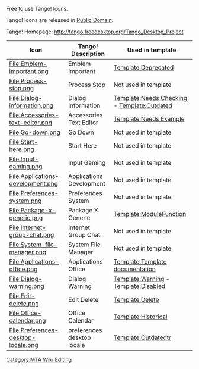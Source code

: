 Free to use Tango! Icons.

Tango! Icons are released in [Public Domain](http://en.wikipedia.org/wiki/Public_domain).

Tango! Homepage: <http://tango.freedesktop.org/Tango_Desktop_Project>

| Icon                                                                                        | Tango! Description         | Used in template                                                                                                          |
|---------------------------------------------------------------------------------------------|----------------------------|---------------------------------------------------------------------------------------------------------------------------|
| [<File:Emblem-important.png>](/docs/file:emblem-important.png.md "wikilink")                     | Emblem Important           | [Template:Deprecated](/docs/template:deprecated.md "wikilink")                                                                 |
| [<File:Process-stop.png>](/docs/file:process-stop.png.md "wikilink")                             | Process Stop               | Not used in template                                                                                                      |
| [<File:Dialog-information.png>](/docs/file:dialog-information.png.md "wikilink")                 | Dialog Information         | [Template:Needs Checking](/docs/template:needs_checking.md "wikilink") - [Template:Outdated](/docs/template:outdated.md "wikilink") |
| [<File:Accessories-text-editor.png>](/docs/file:accessories-text-editor.png.md "wikilink")       | Accessories Text Editor    | [Template:Needs Example](/docs/template:needs_example.md "wikilink")                                                           |
| [<File:Go-down.png>](/docs/file:go-down.png.md "wikilink")                                       | Go Down                    | Not used in template                                                                                                      |
| [<File:Start-here.png>](/docs/file:start-here.png.md "wikilink")                                 | Start Here                 | Not used in template                                                                                                      |
| [<File:Input-gaming.png>](/docs/file:input-gaming.png.md "wikilink")                             | Input Gaming               | Not used in template                                                                                                      |
| [<File:Applications-development.png>](/docs/file:applications-development.png.md "wikilink")     | Applications Development   | Not used in template                                                                                                      |
| [<File:Preferences-system.png>](/docs/file:preferences-system.png.md "wikilink")                 | Preferences System         | Not used in template                                                                                                      |
| [<File:Package-x-generic.png>](/docs/file:package-x-generic.png.md "wikilink")                   | Package X Generic          | [Template:ModuleFunction](/docs/template:modulefunction.md "wikilink")                                                         |
| [<File:Internet-group-chat.png>](/docs/file:internet-group-chat.png.md "wikilink")               | Internet Group Chat        | Not used in template                                                                                                      |
| [<File:System-file-manager.png>](/docs/file:system-file-manager.png.md "wikilink")               | System File Manager        | Not used in template                                                                                                      |
| [<File:Applications-office.png>](/docs/file:applications-office.png.md "wikilink")               | Applications Office        | [Template:Template documentation](/docs/template:template_documentation.md "wikilink")                                         |
| [<File:Dialog-warning.png>](/docs/file:dialog-warning.png.md "wikilink")                         | Dialog Warning             | [Template:Warning](/docs/template:warning.md "wikilink") - [Template:Disabled](/docs/template:disabled.md "wikilink")               |
| [<File:Edit-delete.png>](/docs/file:edit-delete.png.md "wikilink")                               | Edit Delete                | [Template:Delete](/docs/template:delete.md "wikilink")                                                                         |
| [<File:Office-calendar.png>](/docs/file:office-calendar.png.md "wikilink")                       | Office Calendar            | [Template:Historical](/docs/template:historical.md "wikilink")                                                                 |
| [<File:Preferences-desktop-locale.png>](/docs/file:preferences-desktop-locale.png.md "wikilink") | preferences desktop locale | [Template:Outdatedtr](/docs/template:outdatedtr.md "wikilink")                                                                 |

[Category:MTA Wiki:Editing](/docs/category:mta_wiki:editing.md "wikilink")
